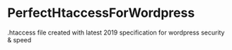 # PerfectHtaccessForWordpress
.htaccess file created with latest 2019 specification for wordpress security &amp; speed
